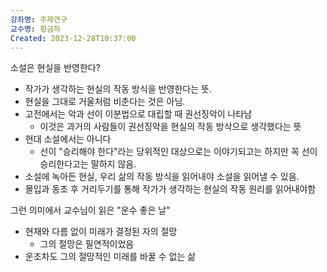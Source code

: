 ```yaml
---
강좌명: 주제연구
교수명: 황금하
Created: 2023-12-28T10:37:00
---
```

소설은 현실을 반영한다?
- 작가가 생각하는 현실의 작동 방식을 반영한다는 뜻.
- 현실을 그대로 거울처럼 비춘다는 것은 아님.
- 고전에서는 악과 선이 이분법으로 대립할 때 권선징악이 나타남
	- 이것은 과거의 사람들이 권선징악을 현실의 작동 방삭으로 생각했다는 뜻
- 현대 소설에서는 아니다
	- 선이 "승리해야 한다"라는 당위적인 대상으로는 이야기되고는 하지만 꼭 선이 승리한다고는 말하지 않음.
- 소설에 녹아든 현실, 우리 삶의 작동 방식을 읽어내야 소설을 읽어낼 수 있음. 
- 몰입과 동조 후 거리두기를 통해 작가가 생각하는 현실의 작동 원리를 읽어내야함

그런 의미에서 교수님이 읽은 "운수 좋은 날"
- 현재와 다름 없이 미래가 결정된 자의 절망
	- 그의 절망은 필연적이었음
- 운조차도 그의 절망적인 미래를 바꿀 수 없는 삶